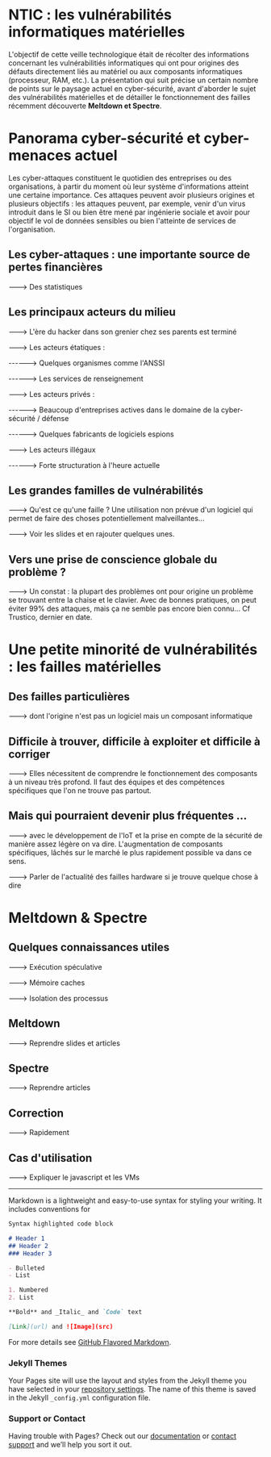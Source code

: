 # NTIC : les vulnérabilités informatiques matérielles

L'objectif de cette veille technologique était de récolter des informations concernant les vulnérabilitiés informatiques qui ont pour origines des défauts directement liés au matériel ou aux composants informatiques (processeur, RAM, etc.). La présentation qui suit précise un certain nombre de points sur le paysage actuel en cyber-sécurité, avant d'aborder le sujet des vulnérabilités matérielles et de détailler le fonctionnement des failles récemment découverte **Meltdown et Spectre**.

# Panorama cyber-sécurité et cyber-menaces actuel  

Les cyber-attaques constituent le quotidien des entreprises ou des organisations, à partir du moment où leur système d'informations atteint une certaine importance. Ces attaques peuvent avoir plusieurs origines et plusieurs objectifs : les attaques peuvent, par exemple, venir d'un virus introduit dans le SI ou bien être mené par ingénierie sociale et avoir pour objectif le vol de données sensibles ou bien l'atteinte de services de l'organisation. 


## Les cyber-attaques : une importante source de pertes financières



---> Des statistiques

## Les principaux acteurs du milieu

---> L'ère du hacker dans son grenier chez ses parents est terminé

---> Les acteurs étatiques : 

------> Quelques organismes comme l'ANSSI

------> Les services de renseignement

---> Les acteurs privés :

------> Beaucoup d'entreprises actives dans le domaine de la cyber-sécurité / défense

------> Quelques fabricants de logiciels espions

---> Les acteurs illégaux

------> Forte structuration à l'heure actuelle

## Les grandes familles de vulnérabilités

---> Qu'est ce qu'une faille ? Une utilisation non prévue d'un logiciel qui permet de faire des choses potentiellement malveillantes...

---> Voir les slides et en rajouter quelques unes.


## Vers une prise de conscience globale du problème ?

---> Un constat : la plupart des problèmes ont pour origine un problème se trouvant entre la chaise et le clavier. Avec de bonnes pratiques, on peut éviter 99% des attaques, mais ça ne semble pas encore bien connu... Cf Trustico, dernier en date.




# Une petite minorité de vulnérabilités : les failles matérielles

## Des failles particulières

---> dont l'origine n'est pas un logiciel mais un composant informatique

## Difficile à trouver, difficile à exploiter et difficile à corriger

---> Elles nécessitent de comprendre le fonctionnement des composants à un niveau très profond. Il faut des équipes et des compétences spécifiques que l'on ne trouve pas partout.


## Mais qui pourraient devenir plus fréquentes ...

---> avec le développement de l'IoT et la prise en compte de la sécurité de manière assez légère on va dire. L'augmentation de composants spécifiques, lâchés sur le marché le plus rapidement possible va dans ce sens.

---> Parler de l'actualité des failles hardware si je trouve quelque chose à dire


# Meltdown & Spectre

## Quelques connaissances utiles

---> Exécution spéculative

---> Mémoire caches

---> Isolation des processus


## Meltdown

---> Reprendre slides et articles

## Spectre

---> Reprendre articles

## Correction

---> Rapidement


## Cas d'utilisation

---> Expliquer le javascript et les VMs



















---------------------------------------------------------------------------------------------------------------------------



Markdown is a lightweight and easy-to-use syntax for styling your writing. It includes conventions for

```markdown
Syntax highlighted code block

# Header 1
## Header 2
### Header 3

- Bulleted
- List

1. Numbered
2. List

**Bold** and _Italic_ and `Code` text

[Link](url) and ![Image](src)
```

For more details see [GitHub Flavored Markdown](https://guides.github.com/features/mastering-markdown/).

### Jekyll Themes

Your Pages site will use the layout and styles from the Jekyll theme you have selected in your [repository settings](https://github.com/tduboudi/Meltdown-Spectre/settings). The name of this theme is saved in the Jekyll `_config.yml` configuration file.

### Support or Contact

Having trouble with Pages? Check out our [documentation](https://help.github.com/categories/github-pages-basics/) or [contact support](https://github.com/contact) and we’ll help you sort it out.
